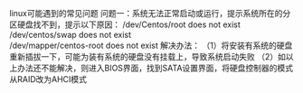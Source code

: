 linux可能遇到的常见问题
问题一：系统无法正常启动或运行，提示系统所在的分区硬盘找不到，提示以下原因：
/dev/Centos/root does not exist   
 /dev/centos/swap does not exist   
/dev/mapper/centos-root does not exist
解决办法：
（1）将安装有系统的硬盘重新插拔一下，可能为装有系统的硬盘没有挂载上，导致系统启动失败
（2）如以上办法还不能解决，则进入BIOS界面，找到SATA设置界面，将硬盘控制器的模式从RAID改为AHCI模式
